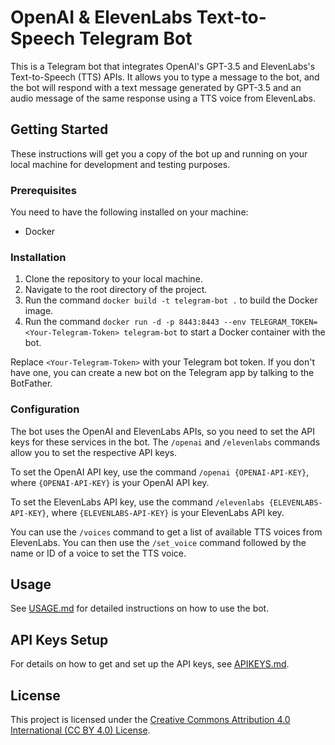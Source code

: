 # OpenAI & ElevenLabs Text-to-Speech Telegram Bot

This is a Telegram bot that integrates OpenAI's GPT-3.5 and ElevenLabs's Text-to-Speech (TTS) APIs. It allows you to type a message to the bot, and the bot will respond with a text message generated by GPT-3.5 and an audio message of the same response using a TTS voice from ElevenLabs.

## Getting Started

These instructions will get you a copy of the bot up and running on your local machine for development and testing purposes.

### Prerequisites

You need to have the following installed on your machine:

- Docker

### Installation

1. Clone the repository to your local machine.
2. Navigate to the root directory of the project.
3. Run the command `docker build -t telegram-bot .` to build the Docker image.
4. Run the command `docker run -d -p 8443:8443 --env TELEGRAM_TOKEN=<Your-Telegram-Token> telegram-bot` to start a Docker container with the bot.

Replace `<Your-Telegram-Token>` with your Telegram bot token. If you don't have one, you can create a new bot on the Telegram app by talking to the BotFather.

### Configuration

The bot uses the OpenAI and ElevenLabs APIs, so you need to set the API keys for these services in the bot. The `/openai` and `/elevenlabs` commands allow you to set the respective API keys.

To set the OpenAI API key, use the command `/openai {OPENAI-API-KEY}`, where `{OPENAI-API-KEY}` is your OpenAI API key.

To set the ElevenLabs API key, use the command `/elevenlabs {ELEVENLABS-API-KEY}`, where `{ELEVENLABS-API-KEY}` is your ElevenLabs API key.

You can use the `/voices` command to get a list of available TTS voices from ElevenLabs. You can then use the `/set_voice` command followed by the name or ID of a voice to set the TTS voice.

## Usage

See [USAGE.md](USAGE.md) for detailed instructions on how to use the bot.

## API Keys Setup

For details on how to get and set up the API keys, see [APIKEYS.md](APIKEYS.md).

## License

This project is licensed under the [Creative Commons Attribution 4.0 International (CC BY 4.0) License](https://creativecommons.org/licenses/by/4.0/legalcode).
